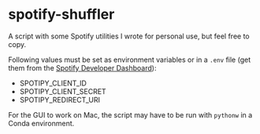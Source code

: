 # spotify-shuffler

A script with some Spotify utilities I wrote for personal use, but feel free to copy.

Following values must be set as environment variables or in a `.env` file (get them from the [Spotify Developer Dashboard](https://developer.spotify.com/dashboard)):
- SPOTIPY_CLIENT_ID
- SPOTIPY_CLIENT_SECRET
- SPOTIPY_REDIRECT_URI

For the GUI to work on Mac, the script may have to be run with `pythonw` in a Conda environment.